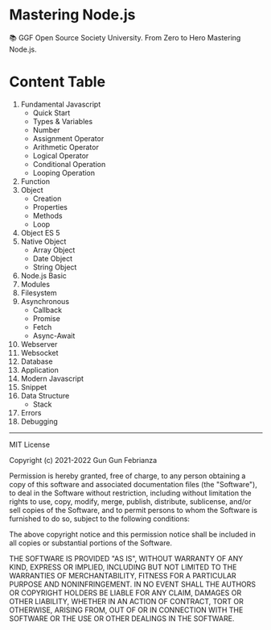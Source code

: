 # Mastering Node.js
:books: GGF Open Source Society University. From Zero to Hero Mastering Node.js.

# Content Table

1. Fundamental Javascript
   - Quick Start
   - Types & Variables
   - Number
   - Assignment Operator
   - Arithmetic Operator
   - Logical Operator
   - Conditional Operation
   - Looping Operation
2. Function
3. Object
   - Creation
   - Properties
   - Methods
   - Loop
4. Object ES 5
5. Native Object
   - Array Object
   - Date Object
   - String Object
6. Node.js Basic
7. Modules
8. Filesystem
9. Asynchronous
   - Callback
   - Promise
   - Fetch
   - Async-Await
10. Webserver
11. Websocket
12. Database
13. Application
14. Modern Javascript
15. Snippet
16. Data Structure
    - Stack
17. Errors
18. Debugging


---------------------------------------------------------------------------------------------------------------------------------
MIT License

Copyright (c) 2021-2022 Gun Gun Febrianza

Permission is hereby granted, free of charge, to any person obtaining a copy
of this software and associated documentation files (the "Software"), to deal
in the Software without restriction, including without limitation the rights
to use, copy, modify, merge, publish, distribute, sublicense, and/or sell
copies of the Software, and to permit persons to whom the Software is
furnished to do so, subject to the following conditions:

The above copyright notice and this permission notice shall be included in all
copies or substantial portions of the Software.

THE SOFTWARE IS PROVIDED "AS IS", WITHOUT WARRANTY OF ANY KIND, EXPRESS OR
IMPLIED, INCLUDING BUT NOT LIMITED TO THE WARRANTIES OF MERCHANTABILITY,
FITNESS FOR A PARTICULAR PURPOSE AND NONINFRINGEMENT. IN NO EVENT SHALL THE
AUTHORS OR COPYRIGHT HOLDERS BE LIABLE FOR ANY CLAIM, DAMAGES OR OTHER
LIABILITY, WHETHER IN AN ACTION OF CONTRACT, TORT OR OTHERWISE, ARISING FROM,
OUT OF OR IN CONNECTION WITH THE SOFTWARE OR THE USE OR OTHER DEALINGS IN THE
SOFTWARE.
